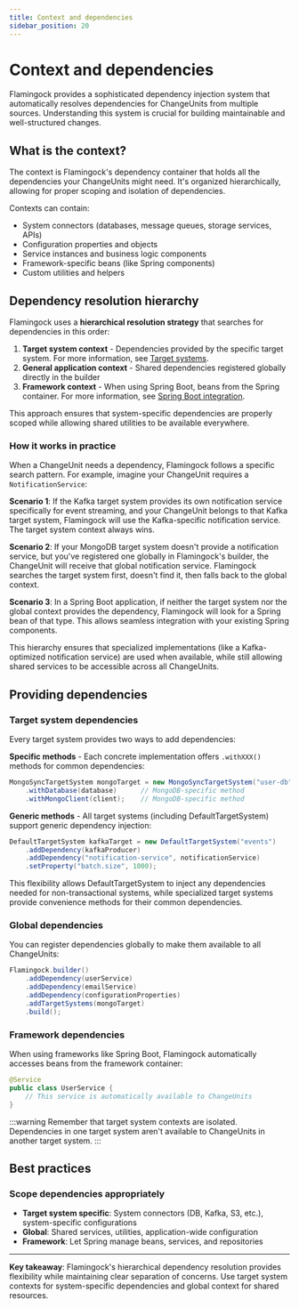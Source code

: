 ```yaml
---
title: Context and dependencies
sidebar_position: 20
---
```


# Context and dependencies

Flamingock provides a sophisticated dependency injection system that automatically resolves dependencies for ChangeUnits from multiple sources. Understanding this system is crucial for building maintainable and well-structured changes.

## What is the context?

The context is Flamingock's dependency container that holds all the dependencies your ChangeUnits might need. It's organized hierarchically, allowing for proper scoping and isolation of dependencies.

Contexts can contain:
- System connectors (databases, message queues, storage services, APIs)
- Configuration properties and objects
- Service instances and business logic components
- Framework-specific beans (like Spring components)
- Custom utilities and helpers

## Dependency resolution hierarchy

Flamingock uses a **hierarchical resolution strategy** that searches for dependencies in this order:

1. **Target system context** - Dependencies provided by the specific target system. For more information, see [Target systems](../target-systems/introduction.md).
2. **General application context** - Shared dependencies registered globally directly in the builder  
3. **Framework context** - When using Spring Boot, beans from the Spring container. For more information, see [Spring Boot integration](../frameworks/springboot-integration/introduction.md).

This approach ensures that system-specific dependencies are properly scoped while allowing shared utilities to be available everywhere.

### How it works in practice

When a ChangeUnit needs a dependency, Flamingock follows a specific search pattern. For example, imagine your ChangeUnit requires a `NotificationService`:

**Scenario 1**: If the Kafka target system provides its own notification service specifically for event streaming, and your ChangeUnit belongs to that Kafka target system, Flamingock will use the Kafka-specific notification service. The target system context always wins.

**Scenario 2**: If your MongoDB target system doesn't provide a notification service, but you've registered one globally in Flamingock's builder, the ChangeUnit will receive that global notification service. Flamingock searches the target system first, doesn't find it, then falls back to the global context.

**Scenario 3**: In a Spring Boot application, if neither the target system nor the global context provides the dependency, Flamingock will look for a Spring bean of that type. This allows seamless integration with your existing Spring components.

This hierarchy ensures that specialized implementations (like a Kafka-optimized notification service) are used when available, while still allowing shared services to be accessible across all ChangeUnits.

## Providing dependencies

### Target system dependencies

Every target system provides two ways to add dependencies:

**Specific methods** - Each concrete implementation offers `.withXXX()` methods for common dependencies:
```java
MongoSyncTargetSystem mongoTarget = new MongoSyncTargetSystem("user-db")
    .withDatabase(database)      // MongoDB-specific method
    .withMongoClient(client);    // MongoDB-specific method
```

**Generic methods** - All target systems (including DefaultTargetSystem) support generic dependency injection:
```java
DefaultTargetSystem kafkaTarget = new DefaultTargetSystem("events")
    .addDependency(kafkaProducer)
    .addDependency("notification-service", notificationService)
    .setProperty("batch.size", 1000);
```

This flexibility allows DefaultTargetSystem to inject any dependencies needed for non-transactional systems, while specialized target systems provide convenience methods for their common dependencies.

### Global dependencies

You can register dependencies globally to make them available to all ChangeUnits:

```java
Flamingock.builder()
    .addDependency(userService)
    .addDependency(emailService)
    .addDependency(configurationProperties)
    .addTargetSystems(mongoTarget)
    .build();
```

### Framework dependencies

When using frameworks like Spring Boot, Flamingock automatically accesses beans from the framework container:

```java
@Service
public class UserService {
    // This service is automatically available to ChangeUnits
}
```

:::warning
Remember that target system contexts are isolated. Dependencies in one target system aren't available to ChangeUnits in another target system.
:::

## Best practices

### Scope dependencies appropriately
- **Target system specific**: System connectors (DB, Kafka, S3, etc.), system-specific configurations
- **Global**: Shared services, utilities, application-wide configuration
- **Framework**: Let Spring manage beans, services, and repositories

---

**Key takeaway**: Flamingock's hierarchical dependency resolution provides flexibility while maintaining clear separation of concerns. Use target system contexts for system-specific dependencies and global context for shared resources.